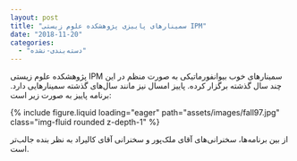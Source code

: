 ```yaml
---
layout: post
title: "سمینارهای پاییزی پژوهشکده علوم زیستی IPM"
date: "2018-11-20"
categories: 
  - "دسته‌بندی-نشده"
---
```


پژوهشکده علوم زیستی IPM سمینارهای خوب بیوانفورماتیکی به صورت منظم در این چند سال گذشته برگزار کرده. پاییز امسال نیز مانند سال‌های گذشته سمینارهایی دارد. برنامه پاییز به صورت زیر است:

{% include figure.liquid loading="eager" path="assets/images/fall97.jpg" class="img-fluid rounded z-depth-1" %}

از بین برنامه‌ها، سخنرانی‌های آقای ملک‌پور و سخنرانی آقای کالیراد به نظر بنده جالب‌تر است.
